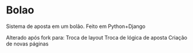 # Bolao
Sistema de aposta em um bolão.
Feito em Python+Django

Alterado após fork para:
Troca de layout
Troca de lógica de aposta
Criação de novas páginas